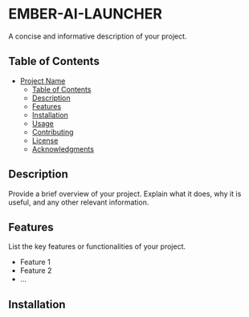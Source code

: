 # EMBER-AI-LAUNCHER

A concise and informative description of your project.

## Table of Contents

- [Project Name](#project-name)
  - [Table of Contents](#table-of-contents)
  - [Description](#description)
  - [Features](#features)
  - [Installation](#installation)
  - [Usage](#usage)
  - [Contributing](#contributing)
  - [License](#license)
  - [Acknowledgments](#acknowledgments)

## Description

Provide a brief overview of your project. Explain what it does, why it is useful, and any other relevant information.

## Features

List the key features or functionalities of your project.

- Feature 1
- Feature 2
- ...

## Installation
